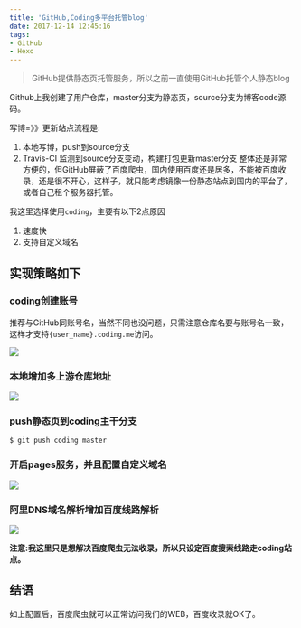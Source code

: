 ```yaml
---
title: 'GitHub,Coding多平台托管blog'
date: 2017-12-14 12:45:16
tags:
- GitHub
- Hexo
---
```

> GitHub提供静态页托管服务，所以之前一直使用GitHub托管个人静态blog

Github上我创建了用户仓库，master分支为静态页，source分支为博客code源码。

写博=》》更新站点流程是:
1. 本地写博，push到source分支
2. Travis-CI 监测到source分支变动，构建打包更新master分支
整体还是非常方便的，但GitHub屏蔽了百度爬虫，国内使用百度还是居多，不能被百度收录，还是很不开心，这样子，就只能考虑镜像一份静态站点到国内的平台了，或者自己租个服务器托管。

我这里选择使用`coding`，主要有以下2点原因
1. 速度快
2. 支持自定义域名

## 实现策略如下

### coding创建账号
推荐与GitHub同账号名，当然不同也没问题，只需注意仓库名要与账号名一致，这样才支持`{user_name}.coding.me`访问。

![](http://or0g12e5e.bkt.clouddn.com/blog/2017-12-14-054602.png)

### 本地增加多上游仓库地址

![](http://or0g12e5e.bkt.clouddn.com/blog/2017-12-14-054315.png)

### push静态页到coding主干分支

```
$ git push coding master

```

### 开启pages服务，并且配置自定义域名

![](http://or0g12e5e.bkt.clouddn.com/blog/2017-12-14-054144.png)

### 阿里DNS域名解析增加百度线路解析

![](http://or0g12e5e.bkt.clouddn.com/blog/2017-12-14-054107.png)

**注意:我这里只是想解决百度爬虫无法收录，所以只设定百度搜索线路走coding站点。**

## 结语

如上配置后，百度爬虫就可以正常访问我们的WEB，百度收录就OK了。